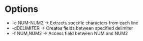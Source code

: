 # Options
- -c NUM-NUM2 -> Extracts specific characters from each line
- -dDELIMITER -> Creates fields between specified delimiter
- -f NUM,NUM2 -> Access field between NUM and NUM2